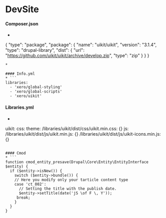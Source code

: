 # DevSite

#### Composer.json
* ```
{
            "type": "package",
            "package": {
                "name": "uikit/uikit",
                "version": "3.1.4",
                "type": "drupal-library",
                "dist": {
                    "url": "https://github.com/uikit/uikit/archive/develop.zip",
                    "type": "zip"
                }
            }
        }
```
* 

#### Info.yml
* ```
libraries:
  - 'xero/global-styling'
  - 'xero/global-scripts'  
  - 'xero/uikit'   
```


#### Libraries.yml
* ```
uikit:
  css:
    theme:
      /libraries/uikit/dist/css/uikit.min.css: {}
  js:
    /libraries/uikit/dist/js/uikit.min.js: {}
    /libraries/uikit/dist/js/uikit-icons.min.js: {}
```

#### Cmod
* ```
function cmod_entity_presave(Drupal\Core\Entity\EntityInterface $entity) {
  if ($entity->isNew()) {
    switch ($entity->bundle()) {
    // Here you modify only your tarticle content type
    case 'ct_002':
      // Setting the title with the publish date.
      $entity->setTitle(date('jS \of F \, Y'));
     break;
    }
  }
}
```